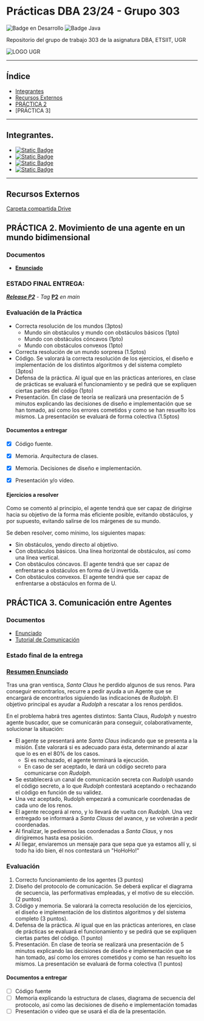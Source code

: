 # Prácticas DBA 23/24 - Grupo 303

![Badge en Desarrollo](https://img.shields.io/badge/STATUS-EN%20DESAROLLO-green)
![Badge Java](https://img.shields.io/badge/Java_+_JADE-00599C)

Repositorio del grupo de trabajo 303 de la asignatura DBA, ETSIIT, UGR

![LOGO UGR](https://secretariageneral.ugr.es/sites/webugr/secretariageneral/public/inline-files/UGR-MARCA-02-monocromo.png)

***


## Índice

* [Integrantes](#Integrantes.)
* [Recursos Externos](#recursos-externos)
* [PRÁCTICA 2](#PRÁCTICA-2.-Movimiento-de-una-agente-en-un-mundo-bidimensional)
* [PRÁCTICA 3]

***


## Integrantes.

* [![Static Badge](https://img.shields.io/badge/Jorge_Bailón_González-grey?logo=github)](https://github.com/giorgiogiovanni)
* [![Static Badge](https://img.shields.io/badge/María_Florencio_Díaz-grey?logo=github)](https://github.com/mariafd412)
* [![Static Badge](https://img.shields.io/badge/Carlos_Pérez_Cruz-grey?logo=github)](https://github.com/capcrz12)
* [![Static Badge](https://img.shields.io/badge/Víctor_Pérez_Barranco-grey?logo=github)](https://github.com/VictorPB)

***


## Recursos Externos

[Carpeta compartida Drive](https://drive.google.com/drive/folders/1so4ijG-vE99j2p71qAZ6ro4TsgbWVNi4?usp=drive_link)


## PRÁCTICA 2. Movimiento de una agente en un mundo bidimensional

### Documentos

+ [**Enunciado**](/docs/DBA_P2_Enunciado.pdf)


### **ESTADO FINAL ENTREGA:**

[**_Release P2_**](https://github.com/VictorPB/DBA_303/releases/tag/P2) -
_Tag_ [**P2**](https://github.com/VictorPB/DBA_303/releases/tag/P2-main) _en main_


### Evaluación de la Práctica

* Correcta resolución de los mundos (3ptos)
  * Mundo sin obstáculos y mundo con obstáculos básicos (1pto)
  * Mundo con obstáculos cóncavos (1pto)
  * Mundo con obstáculos convexos (1pto)
* Correcta resolución de un mundo sorpresa (1.5ptos)
* Código. Se valorará la correcta resolución de los ejercicios, el diseño e implementación de los distintos algoritmos y
del sistema completo (3ptos)
* Defensa de la práctica. Al igual que en las prácticas anteriores, en clase de prácticas se evaluará el funcionamiento
y se pedirá que se expliquen ciertas partes del código (1pto)
* Presentación. En clase de teoría se realizará una presentación de 5 minutos explicando las decisiones de diseño e
implementación que se han tomado, así como los errores cometidos y como se han resuelto los mismos. La presentación se
evaluará de forma colectiva (1.5ptos)


#### Documentos a entregar

- [x] Código fuente.
- [x] Memoria. Arquitectura de clases.
- [x] Memoria. Decisiones de diseño e implementación.
- [x] Presentación y/o vídeo.


#### Ejercicios a resolver

Como se comentó al principio, el agente tendrá que ser capaz de dirigirse hacia su objetivo de la forma más eficiente
posible, evitando obstáculos, y por supuesto, evitando salirse de los márgenes de su mundo.

Se deben resolver, como mínimo, los siguientes mapas:
* Sin obstáculos, yendo directo al objetivo.
* Con obstáculos básicos. Una línea horizontal de obstáculos, así como una línea vertical.
* Con obstáculos cóncavos. El agente tendrá que ser capaz de enfrentarse a obstáculos en forma de U invertida.
* Con obstáculos convexos. El agente tendrá que ser capaz de enfrentarse a obstáculos en forma de U.


## PRÁCTICA 3. Comunicación entre Agentes

### Documentos

+ [Enunciado](/docs/DBA_P3_Enunciado.pdf)
+ [Tutorial de Comunicación](/docs/DBA_P3_TutorialComunicacion.pdf)

### Estado final de la entrega


### [Resumen Enunciado](/docs/DBA_P3_Enunciado.pdf)

Tras una gran ventisca, _Santa Claus_ he perdido algunos de sus renos. Para conseguir encontrarlos,
recurre a pedir ayuda a un Agente que se encargará de encontrarlos siguiendo las indicaciones de
_Rudolph_. El objetivo principal es ayudar a _Rudolph_ a rescatar a los renos perdidos.

En el problema habrá tres agentes distintos: Santa Claus, _Rudolph_ y nuestro agente buscador, que se
comunicarán para conseguir, colaborativamente, solucionar la situación:

+ El agente se presentará ante _Santa Claus_ indicando que se presenta a la misión. Éste valorará si
es adecuado para ésta, determinando al azar que lo es en el 80% de los casos.
  + Si es rechazado, el agente terminará la ejecución.
  + En caso de ser aceptado, le dará un código secreto para comunicarse con _Rudolph_.
+ Se establecerá un canal de comunicación secreta con _Rudolph_ usando el código secreto, a lo que
_Rudolph_ contestará aceptando o rechazando el código en función de su validez.
+ Una vez aceptado, Rudolph empezará a comunicarle coordenadas de cada uno de los renos.
+ El agente recogerá al reno, y lo llevará de vuelta con _Rudolph_. Una vez entregado se informará
a _Santa Clauss_ del avance, y se volverán a pedir coordenadas.
+ Al finalizar, le pediremos las coordenadas a _Santa Claus_, y nos dirigiremos hasta esa posición.
+ Al llegar, enviaremos un mensaje para que sepa que ya estamos allí y, si todo ha ido bien, él nos
contestará un "HoHoHo!"


### Evaluación

1. Correcto funcionamiento de los agentes (3 puntos)
2. Diseño del protocolo de comunicación. Se deberá explicar el diagrama de secuencia, las
performativas empleadas, y el motivo de su elección. (2 puntos)
3. Código y memoria. Se valorará la correcta resolución de los ejercicios, el diseño e
implementación de los distintos algoritmos y del sistema completo (3 puntos).
4. Defensa de la práctica. Al igual que en las prácticas anteriores, en clase de prácticas se
evaluará el funcionamiento y se pedirá que se expliquen ciertas partes del código. (1 punto)
5. Presentación. En clase de teoría se realizará una presentación de 5 minutos explicando las
decisiones de diseño e implementación que se han tomado, así como los errores cometidos y como se
han resuelto los mismos. La presentación se evaluará de forma colectiva (1 puntos)


#### Documentos a entregar

* [ ] Código fuente
* [ ] Memoria explicando la estructura de clases, diagrama de secuencia del protocolo, así como las
decisiones de diseño e implementación tomadas
* [ ] Presentación o video que se usará el día de la presentación.